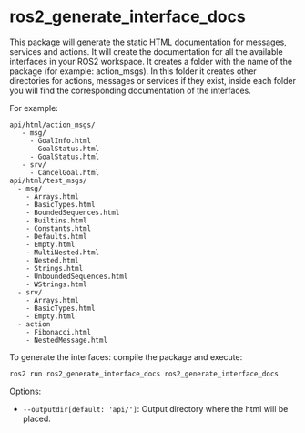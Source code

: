 # ros2_generate_interface_docs

This package will generate the static HTML documentation for messages, services and actions.
It will create the documentation for all the available interfaces in your ROS2 workspace.
It creates a folder with the name of the package (for example: action_msgs).
In this folder it creates other directories for actions, messages or services if they exist, inside each folder you will find the corresponding documentation of the interfaces.

For example:

```plain
api/html/action_msgs/
   - msg/
     - GoalInfo.html
     - GoalStatus.html
     - GoalStatus.html
   - srv/
     - CancelGoal.html
api/html/test_msgs/
  - msg/
    - Arrays.html
    - BasicTypes.html
    - BoundedSequences.html
    - Builtins.html
    - Constants.html
    - Defaults.html
    - Empty.html
    - MultiNested.html
    - Nested.html
    - Strings.html
    - UnboundedSequences.html
    - WStrings.html
  - srv/
    - Arrays.html
    - BasicTypes.html
    - Empty.html
  - action
    - Fibonacci.html
    - NestedMessage.html
```

To generate the interfaces: compile the package and execute:

```bash
ros2 run ros2_generate_interface_docs ros2_generate_interface_docs
```

Options:

 - ``--outputdir[default: 'api/']``: Output directory where the html will be placed.
